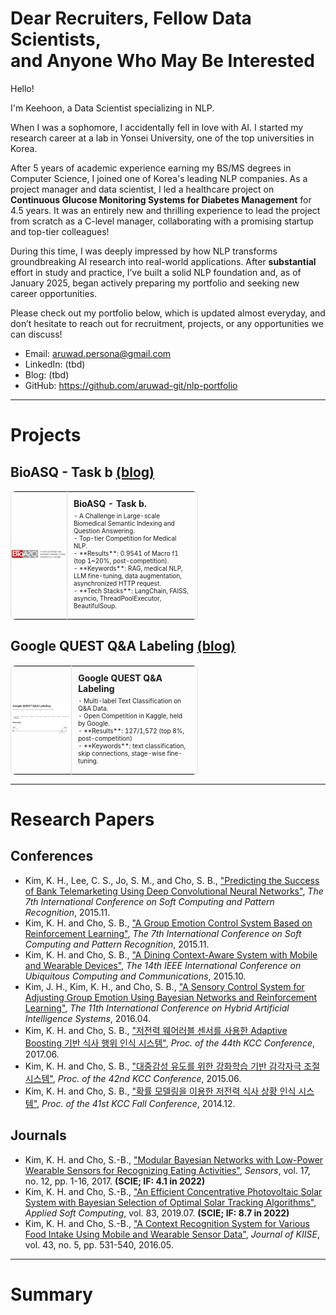 # Dear Recruiters, Fellow Data Scientists, <br>and Anyone Who May Be Interested

Hello!

I'm Keehoon, a Data Scientist specializing in NLP.

When I was a sophomore, I accidentally fell in love with AI. I started my research career at a lab in Yonsei University, one of the top universities in Korea.

After 5 years of academic experience earning my BS/MS degrees in Computer Science, I joined one of Korea's leading NLP companies. As a project manager and data scientist, I led a healthcare project on **Continuous Glucose Monitoring Systems for Diabetes Management** for 4.5 years. It was an entirely new and thrilling experience to lead the project from scratch as a C-level manager, collaborating with a promising startup and top-tier colleagues!

During this time, I was deeply impressed by how NLP transforms groundbreaking AI research into real-world applications. After **substantial** effort in study and practice, I’ve built a solid NLP foundation and, as of January 2025, began actively preparing my portfolio and seeking new career opportunities.

Please check out my portfolio below, which is updated almost everyday, and don’t hesitate to reach out for recruitment, projects, or any opportunities we can discuss!

- Email: aruwad.persona@gmail.com
- LinkedIn: (tbd)
- Blog: (tbd)
- GitHub: https://github.com/aruwad-git/nlp-portfolio

---

# Projects

## BioASQ - Task b <a href="https://velog.io/@aruwad/BioASQ-12b">(blog)</a>

<table style="border: 1px solid #ddd; border-radius: 8px; width: 300px;">
  <tr>
    <td style="padding: 0; border-right: 1px solid #ddd; width: 250px;">
      <a href="https://github.com/aruwad-git/nlp-portfolio/tree/main/2_Project/2_BioASQ" style="text-decoration: none; color: inherit;">
        <img src="./2_Project/2_BioASQ/figs/icon.JPG" alt="BioASQ" style="width: 250px; height: auto;">
      </a>
    </td>
    <td style="padding: 10px; vertical-align: top; width: 350px; color: inherit;">
      <h3 style="margin: 0; font-size: 14px;">BioASQ - Task b.</h3>
      <p style="margin: 5px 0; font-size: 10px;">
        - A Challenge in Large-scale Biomedical Semantic Indexing and Question Answering.<br>  
        - Top-tier Competition for Medical NLP.<br> 
        - **Results**: 0.9541 of Macro f1 (top 1~20%, post-competition).<br>
        - **Keywords**: RAG, medical NLP, LLM fine-tuning, data augmentation, asynchronized HTTP request.<br>
        - **Tech Stacks**: LangChain, FAISS, asyncio, ThreadPoolExecutor, BeautifulSoup.<br>
      </p>
    </td>
  </tr>
</table>


## Google QUEST Q&A Labeling <a href="https://velog.io/@aruwad/Kaggle-Google-QUEST">(blog)</a>


<table style="border: 1px solid #ddd; border-radius: 8px; width: 300px;">
  <tr>
    <td style="padding: 0; border-right: 1px solid #ddd; width: 250px;">
      <a href="https://github.com/aruwad-git/nlp-portfolio/tree/main/2_Project/1_Google_QUEST" style="text-decoration: none; color: inherit;">
        <img src="./2_Project/1_Google_QUEST/Icon.JPG" alt="Google QUEST Q&A Labeling" style="width: 250px; height: auto;">
      </a>
    </td>
    <td style="padding: 10px; vertical-align: top; width: 350px; color: inherit;">
      <h3 style="margin: 0; font-size: 14px;">Google QUEST Q&A Labeling</h3>
      <p style="margin: 5px 0; font-size: 10px;">
        - Multi-label Text Classification on Q&A Data.<br>
        - Open Competition in Kaggle, held by Google.<br>
        - **Results**: 127/1,572 (top 8%, post-competition)<br>
        - **Keywords**: text classification, skip connections, stage-wise fine-tuning.
      </p>
    </td>
  </tr>
</table>




---

# Research Papers

## Conferences
- Kim, K. H., Lee, C. S., Jo, S. M., and Cho, S. B., ["Predicting the Success of Bank Telemarketing Using Deep Convolutional Neural Networks"](https://ieeexplore.ieee.org/abstract/document/7492828), *The 7th International Conference on Soft Computing and Pattern Recognition*, 2015.11.
- Kim, K. H. and Cho, S. B., ["A Group Emotion Control System Based on Reinforcement Learning"](https://ieeexplore.ieee.org/abstract/document/7492826), *The 7th International Conference on Soft Computing and Pattern Recognition*, 2015.11.
- Kim, K. H. and Cho, S. B., ["A Dining Context-Aware System with Mobile and Wearable Devices"](https://ieeexplore.ieee.org/abstract/document/7363398), *The 14th IEEE International Conference on Ubiquitous Computing and Communications*, 2015.10.
- Kim, J. H., Kim, K. H., and Cho, S. B., ["A Sensory Control System for Adjusting Group Emotion Using Bayesian Networks and Reinforcement Learning"](https://link.springer.com/chapter/10.1007/978-3-319-32034-2_32), *The 11th International Conference on Hybrid Artificial Intelligence Systems*, 2016.04.
- Kim, K. H. and Cho, S. B., ["저전력 웨어러블 센서를 사용한 Adaptive Boosting 기반 식사 행위 인식 시스템"](https://www.dbpia.co.kr/Journal/articleDetail?nodeId=NODE07207580), *Proc. of the 44th KCC Conference*, 2017.06.
- Kim, K. H. and Cho, S. B., ["대중감성 유도를 위한 강화학습 기반 감각자극 조절시스템"](https://www.dbpia.co.kr/Journal/articleDetail?nodeId=NODE06394253), *Proc. of the 42nd KCC Conference*, 2015.06.
- Kim, K. H. and Cho, S. B., ["확률 모델링을 이용한 저전력 식사 상황 인식 시스템"](https://www.dbpia.co.kr/Journal/articleDetail?nodeId=NODE06229004), *Proc. of the 41st KCC Fall Conference*, 2014.12.

## Journals
- Kim, K. H. and Cho, S.-B., ["Modular Bayesian Networks with Low-Power Wearable Sensors for Recognizing Eating Activities"](https://www.mdpi.com/1424-8220/17/12/2877), *Sensors*, vol. 17, no. 12, pp. 1-16, 2017. <b>(SCIE; IF: 4.1 in 2022)</b>
- Kim, K. H. and Cho, S.-B., ["An Efficient Concentrative Photovoltaic Solar System with Bayesian Selection of Optimal Solar Tracking Algorithms"](https://doi.org/10.1016/j.asoc.2019.105618), *Applied Soft Computing*, vol. 83, 2019.07. <b>(SCIE; IF: 8.7 in 2022)</b>
- Kim, K. H. and Cho, S.-B., ["A Context Recognition System for Various Food Intake Using Mobile and Wearable Sensor Data"](https://koreascience.kr/article/JAKO201616553237015.page), *Journal of KIISE*, vol. 43, no. 5, pp. 531-540, 2016.05.

---

# Summary
